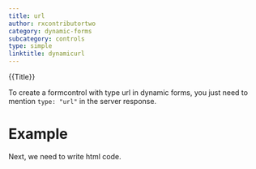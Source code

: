 ```yaml
---
title: url
author: rxcontributortwo
category: dynamic-forms
subcategory: controls
type: simple
linktitle: dynamicurl
---
```


<div class="title-bar top_title"><p>{{Title}}</p></div> <div class="title-bar"><p>

To create a formcontrol with type url in dynamic forms, you just need to mention `type: "url"` in the server response.</p></div>

# Example

<div component="app-code" key="dynamicurl-complete-component"></div> 
Next, we need to write html code.
<div component="app-code" key="dynamicurl-complete-html"></div> 
<div component="app-example-runner" ref-component="app-dynamicurl-complete"></div>